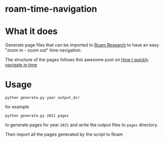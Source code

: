 # roam-time-navigation

# What it does

Generate page files that can be imported to [Roam Research](https://roamresearch.com/)  to have an easy "zoom in - zoom out" time navigation.

The structure of the pages follows this awesome post on [How I quickly navigate in time](https://forum.roamresearch.com/t/how-i-quickly-navigate-in-time/610)

# Usage

`python generate.py year output_dir`

for example

`python generate.py 2021 pages`

to generate pages for year `2021` and write the output files to `pages` directory.

Then import all the pages generated by the script to Roam 
